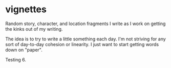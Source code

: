 # vignettes

Random story, character, and location fragments I write as I work on getting the kinks out of my writing.

The idea is to try to write a little something each day. I'm not striving for any sort of day-to-day cohesion or linearity. I just want to start getting words down on "paper".

Testing 6.
